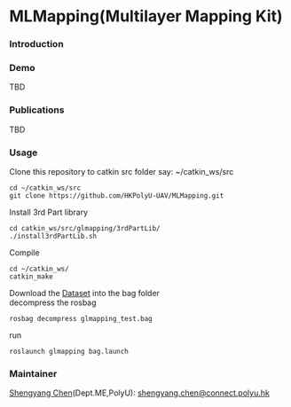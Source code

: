 # MLMapping(Multilayer Mapping Kit)
### Introduction


### Demo
TBD

### Publications
TBD

### Usage
Clone this repository to catkin src folder say: ~/catkin_ws/src
````
cd ~/catkin_ws/src
git clone https://github.com/HKPolyU-UAV/MLMapping.git
````
Install 3rd Part library
````
cd catkin_ws/src/glmapping/3rdPartLib/
./install3rdPartLib.sh
````
Compile
````
cd ~/catkin_ws/
catkin_make
````
Download the [Dataset](https://drive.google.com/file/d/1AF0zBQUizYWccYE9hravpHns8beP1a0Z/view?usp=sharing) into the bag folder <br />
decompress the rosbag
````
rosbag decompress glmapping_test.bag
````
run 
````
roslaunch glmapping bag.launch
````
### Maintainer
[Shengyang Chen](https://www.polyu.edu.hk/researchgrp/cywen/index.php/en/people/researchstudent.html)(Dept.ME,PolyU): shengyang.chen@connect.polyu.hk <br />


